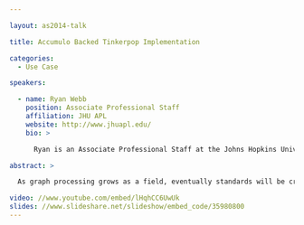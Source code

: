 ```yaml
---

layout: as2014-talk

title: Accumulo Backed Tinkerpop Implementation

categories:
  - Use Case

speakers:

  - name: Ryan Webb
    position: Associate Professional Staff
    affiliation: JHU APL
    website: http://www.jhuapl.edu/
    bio: >

      Ryan is an Associate Professional Staff at the Johns Hopkins University Applied Physics Lab. He has a Bachelors of Science degree in Computer Science with a Minor in Mathematics. He is currently taking courses for his Masters degree in Computer Science from the Whiting School of Engineering. His work involves every aspect of distributed computing from event processing to map reduce.

abstract: >

  As graph processing grows as a field, eventually standards will be created. The TinkerPop graph processing stack is one such potential standard. The TinkerPop stack contains an algorithm engine, a scripting engine and a RESTful service for accessing graphs. At the base of TinkerPop is Blueprints; an interface for accessing and creating property graphs. Blueprints has already been implemented with several different backing technologies (e.g., relational databases, RDF triple stores, graph databases) and implementations (e.g., JDBC-based, OpenRDF Sail, and Neo4j). This presentation will discuss our implementation of the Blueprints API backed by Accumulo to enable storage of arbitrarily large, distributed graphs.  Our implementation falls between the extremes of distributed graph processing systems which require the entire graph fit within the available RAM of the cluster and batch-oriented systems that incur significant disk I/O costs during execution and generally handle iterative algorithms poorly.  We will discuss the benefits of supporting the TinkerPop API and the design and performance trade-offs we faced when developing the Accumulo backend and integrating with the Hadoop MapReduce framework. We aim to merge the advantages of the TinkerPop software ecosystem with the scalability and fault-tolerance of Accumulo and provide a robust, turn-key solution for certain classes of large-scale, graph-related challenges.

video: //www.youtube.com/embed/lHqhCC6UwUk
slides: //www.slideshare.net/slideshow/embed_code/35980800
---
```

